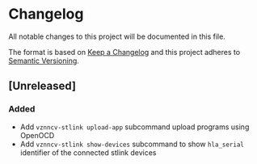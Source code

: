 # Changelog
All notable changes to this project will be documented in this file.

The format is based on [Keep a Changelog](http://keepachangelog.com/en/1.0.0/)
and this project adheres to [Semantic Versioning](http://semver.org/spec/v2.0.0.html).

## [Unreleased]
### Added
- Add `vznncv-stlink upload-app` subcommand upload programs using OpenOCD
- Add `vznncv-stlink show-devices` subcommand to show `hla_serial` identifier
  of the connected stlink devices
